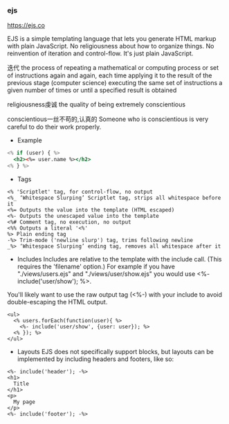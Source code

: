 ### ejs

https://ejs.co

 EJS is a simple templating language that lets you generate HTML markup with plain JavaScript. No religiousness about how to organize things. No reinvention of iteration and control-flow. It's just plain JavaScript.

迭代
the process of repeating a mathematical or computing process or set of instructions again and again, each time applying it to the result of the previous stage
(computer science) executing the same set of instructions a given number of times or until a specified result is obtained

religiousness虔诚
the quality of being extremely conscientious

conscientious一丝不苟的,认真的
 Someone who is conscientious is very careful to do their work properly.


- Example

```jsx
<% if (user) { %>
  <h2><%= user.name %></h2>
<% } %>
```

- Tags

```ejs
<% 'Scriptlet' tag, for control-flow, no output
<%_ ‘Whitespace Slurping’ Scriptlet tag, strips all whitespace before it
<%= Outputs the value into the template (HTML escaped)
<%- Outputs the unescaped value into the template
<%# Comment tag, no execution, no output
<%% Outputs a literal '<%'
%> Plain ending tag
-%> Trim-mode ('newline slurp') tag, trims following newline
_%> ‘Whitespace Slurping’ ending tag, removes all whitespace after it
```


- Includes
Includes are relative to the template with the include call. (This requires the 'filename' option.) For example if you have "./views/users.ejs" and "./views/user/show.ejs" you would use <%- include('user/show'); %>.

You'll likely want to use the raw output tag (<%-) with your include to avoid double-escaping the HTML output.

```ejs
<ul>
  <% users.forEach(function(user){ %>
    <%- include('user/show', {user: user}); %>
  <% }); %>
</ul>
```


- Layouts
EJS does not specifically support blocks, but layouts can be implemented by including headers and footers, like so:

```ejs
<%- include('header'); -%>
<h1>
  Title
</h1>
<p>
  My page
</p>
<%- include('footer'); -%>
```
